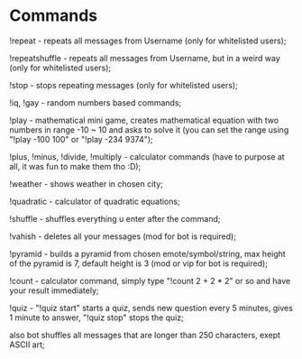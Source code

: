 # Commands
!repeat - repeats all messages from Username (only for whitelisted users);
   
!repeatshuffle - repeats all messages from Username, but in a weird way (only for whitelisted users);
   
!stop - stops repeating messages (only for whitelisted users);
   
!iq, !gay - random numbers based commands;
   
!play - mathematical mini game, creates mathematical equation with two numbers in range -10 ~ 10 and asks to solve it (you can set the range using "!play -100 100" or "!play -234 9374");
   
!plus, !minus, !divide, !multiply - calculator commands (have to purpose at all, it was fun to make them tho :D);
   
!weather - shows weather in chosen city;
   
!quadratic - calculator of quadratic equations;
   
!shuffle - shuffles everything u enter after the command;
   
!vahish - deletes all your messages (mod for bot is required);
   
!pyramid - builds a pyramid from chosen emote/symbol/string, max height of the pyramid is 7, default height is 3 (mod or vip for bot is required);
   
!count - calculator command, simply type "!count 2 + 2 * 2" or so and have your result immediately;
   
!quiz - "!quiz start" starts a quiz, sends new question every 5 minutes, gives 1 minute to answer, "!quiz stop" stops the quiz;
   
also bot shuffles all messages that are longer than 250 characters, exept ASCII art;
   
